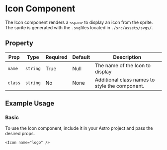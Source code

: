 # Icon Component


The Icon component renders a `<span>` to display an icon from the sprite. The sprite is generated with the `.svg`files located in `./src/assets/svgs/`.

## Property

| Prop         | Type     | Required | Default | Description                                           |
|--------------|----------|----------|---------|-------------------------------------------------------|
| `name`       | `string` | True     | Null    | The name of the Icon to display                       |
| `class`      | `string` | No       | None    | Additional class names to style the component.        |

## Example Usage

### Basic

To use the Icon component, include it in your Astro project and pass the desired props.

```astro
<Icon name="logo" />
```
